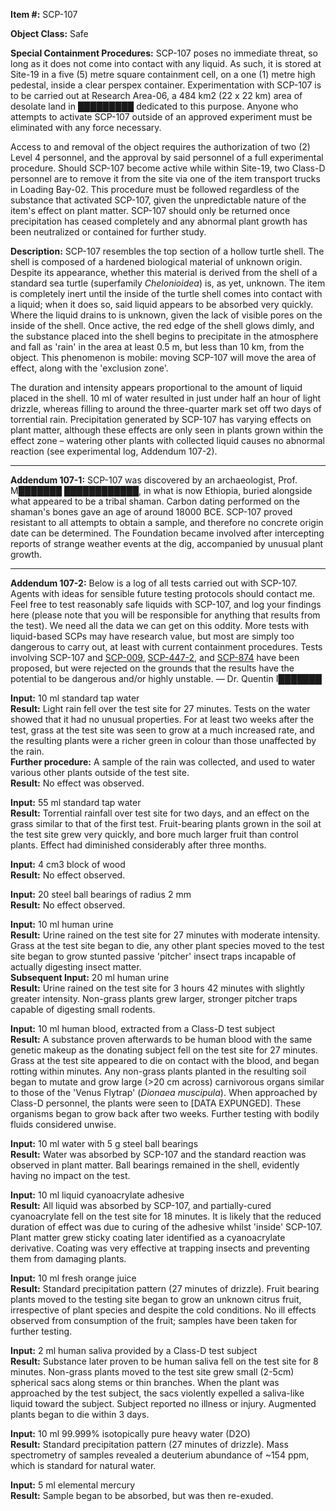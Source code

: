 **Item #:** SCP-107

**Object Class:** Safe

**Special Containment Procedures:** SCP-107 poses no immediate threat, so long as it does not come into contact with any liquid. As such, it is stored at Site-19 in a five (5) metre square containment cell, on a one (1) metre high pedestal, inside a clear perspex container. Experimentation with SCP-107 is to be carried out at Research Area-06, a 484 km2 (22 x 22 km) area of desolate land in █████████ dedicated to this purpose. Anyone who attempts to activate SCP-107 outside of an approved experiment must be eliminated with any force necessary.

Access to and removal of the object requires the authorization of two (2) Level 4 personnel, and the approval by said personnel of a full experimental procedure. Should SCP-107 become active while within Site-19, two Class-D personnel are to remove it from the site via one of the item transport trucks in Loading Bay-02. This procedure must be followed regardless of the substance that activated SCP-107, given the unpredictable nature of the item's effect on plant matter. SCP-107 should only be returned once precipitation has ceased completely and any abnormal plant growth has been neutralized or contained for further study.

**Description:** SCP-107 resembles the top section of a hollow turtle shell. The shell is composed of a hardened biological material of unknown origin. Despite its appearance, whether this material is derived from the shell of a standard sea turtle (superfamily _Chelonioidea_) is, as yet, unknown. The item is completely inert until the inside of the turtle shell comes into contact with a liquid; when it does so, said liquid appears to be absorbed very quickly. Where the liquid drains to is unknown, given the lack of visible pores on the inside of the shell. Once active, the red edge of the shell glows dimly, and the substance placed into the shell begins to precipitate in the atmosphere and fall as 'rain' in the area at least 0.5 m, but less than 10 km, from the object. This phenomenon is mobile: moving SCP-107 will move the area of effect, along with the 'exclusion zone'.

The duration and intensity appears proportional to the amount of liquid placed in the shell. 10 ml of water resulted in just under half an hour of light drizzle, whereas filling to around the three-quarter mark set off two days of torrential rain. Precipitation generated by SCP-107 has varying effects on plant matter, although these effects are only seen in plants grown within the effect zone – watering other plants with collected liquid causes no abnormal reaction (see experimental log, Addendum 107-2).

* * *

**Addendum 107-1:** SCP-107 was discovered by an archaeologist, Prof. M███████ ████████████, in what is now Ethiopia, buried alongside what appeared to be a tribal shaman. Carbon dating performed on the shaman's bones gave an age of around 18000 BCE. SCP-107 proved resistant to all attempts to obtain a sample, and therefore no concrete origin date can be determined. The Foundation became involved after intercepting reports of strange weather events at the dig, accompanied by unusual plant growth.

* * *

**Addendum 107-2:** Below is a log of all tests carried out with SCP-107. Agents with ideas for sensible future testing protocols should contact me. Feel free to test reasonably safe liquids with SCP-107, and log your findings here (please note that you will be responsible for anything that results from the test). We need all the data we can get on this oddity. More tests with liquid-based SCPs may have research value, but most are simply too dangerous to carry out, at least with current containment procedures. Tests involving SCP-107 and [SCP-009](/scp-009), [SCP-447-2](/scp-447), and [SCP-874](/scp-874) have been proposed, but were rejected on the grounds that the results have the potential to be dangerous and/or highly unstable. — Dr. Quentin I███████

**Input:** 10 ml standard tap water  
**Result:** Light rain fell over the test site for 27 minutes. Tests on the water showed that it had no unusual properties. For at least two weeks after the test, grass at the test site was seen to grow at a much increased rate, and the resulting plants were a richer green in colour than those unaffected by the rain.  
**Further procedure:** A sample of the rain was collected, and used to water various other plants outside of the test site.  
**Result:** No effect was observed.

**Input:** 55 ml standard tap water  
**Result:** Torrential rainfall over test site for two days, and an effect on the grass similar to that of the first test. Fruit-bearing plants grown in the soil at the test site grew very quickly, and bore much larger fruit than control plants. Effect had diminished considerably after three months.

**Input:** 4 cm3 block of wood  
**Result:** No effect observed.

**Input:** 20 steel ball bearings of radius 2 mm  
**Result:** No effect observed.

**Input:** 10 ml human urine  
**Result:** Urine rained on the test site for 27 minutes with moderate intensity. Grass at the test site began to die, any other plant species moved to the test site began to grow stunted passive 'pitcher' insect traps incapable of actually digesting insect matter.  
**Subsequent Input:** 20 ml human urine  
**Result:** Urine rained on the test site for 3 hours 42 minutes with slightly greater intensity. Non-grass plants grew larger, stronger pitcher traps capable of digesting small rodents.

**Input:** 10 ml human blood, extracted from a Class-D test subject  
**Result:** A substance proven afterwards to be human blood with the same genetic makeup as the donating subject fell on the test site for 27 minutes. Grass at the test site appeared to die on contact with the blood, and began rotting within minutes. Any non-grass plants planted in the resulting soil began to mutate and grow large (>20 cm across) carnivorous organs similar to those of the 'Venus Flytrap' (_Dionaea muscipula_). When approached by Class-D personnel, the plants were seen to \[DATA EXPUNGED\]. These organisms began to grow back after two weeks. Further testing with bodily fluids considered unwise.

**Input:** 10 ml water with 5 g steel ball bearings  
**Result:** Water was absorbed by SCP-107 and the standard reaction was observed in plant matter. Ball bearings remained in the shell, evidently having no impact on the test.

**Input:** 10 ml liquid cyanoacrylate adhesive  
**Result:** All liquid was absorbed by SCP-107, and partially-cured cyanoacrylate fell on the test site for 18 minutes. It is likely that the reduced duration of effect was due to curing of the adhesive whilst 'inside' SCP-107. Plant matter grew sticky coating later identified as a cyanoacrylate derivative. Coating was very effective at trapping insects and preventing them from damaging plants.

**Input:** 10 ml fresh orange juice  
**Result:** Standard precipitation pattern (27 minutes of drizzle). Fruit bearing plants moved to the testing site began to grow an unknown citrus fruit, irrespective of plant species and despite the cold conditions. No ill effects observed from consumption of the fruit; samples have been taken for further testing.

**Input:** 2 ml human saliva provided by a Class-D test subject  
**Result:** Substance later proven to be human saliva fell on the test site for 8 minutes. Non-grass plants moved to the test site grew small (2-5cm) spherical sacs along stems or thin branches. When the plant was approached by the test subject, the sacs violently expelled a saliva-like liquid toward the subject. Subject reported no illness or injury. Augmented plants began to die within 3 days.

**Input:** 10 ml 99.999% isotopically pure heavy water (D2O)  
**Result:** Standard precipitation pattern (27 minutes of drizzle). Mass spectrometry of samples revealed a deuterium abundance of ~154 ppm, which is standard for natural water.

**Input:** 5 ml elemental mercury  
**Result:** Sample began to be absorbed, but was then re-exuded.